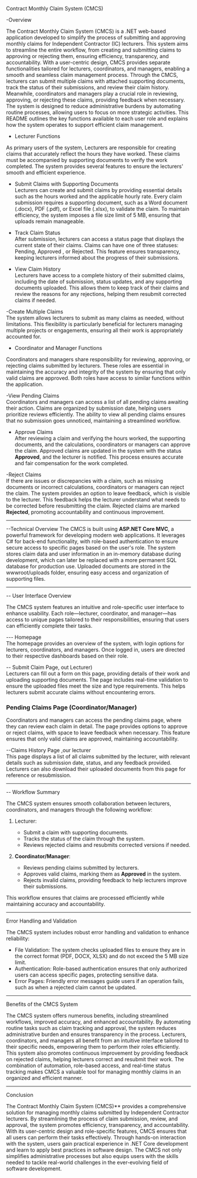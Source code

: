 Contract Monthly Claim System (CMCS) 

-Overview

The Contract Monthly Claim System (CMCS) is a .NET web-based application developed to simplify the process of submitting and approving monthly claims for Independent Contractor (IC) lecturers. 
This system aims to streamline the entire workflow, from creating and submitting claims to approving or rejecting them, ensuring efficiency, transparency, and accountability. With a user-centric design,
CMCS provides separate functionalities tailored for lecturers, coordinators, and managers, enabling a smooth and seamless claim management process. Through the CMCS, lecturers can submit multiple claims 
with attached supporting documents, track the status of their submissions, and review their claim history. Meanwhile, coordinators and managers play a crucial role in reviewing, approving, or rejecting 
these claims, providing feedback when necessary. The system is designed to reduce administrative burdens by automating routine processes, allowing users to focus on more strategic activities. 
This README outlines the key functions available to each user role and explains how the system operates to support efficient claim management.

- Lecturer Functions

As primary users of the system, Lecturers are responsible for creating claims that accurately reflect the hours
they have worked. These claims must be accompanied by supporting documents to verify the work completed. The system 
provides several features to ensure the lecturers' smooth and efficient experience.

- Submit Claims with Supporting Documents  
Lecturers can create and submit claims by providing essential details such as the hours worked and the
applicable hourly rate. Every claim submission requires a supporting document, such as a Word document (.docx), PDF
(.pdf), or Excel file (.xlsx), to validate the claim. To maintain efficiency, the system imposes a file size limit of
 5 MB, ensuring that uploads remain manageable.

- Track Claim Status  
After submission, lecturers can access a status page that displays the current state of their claims.
 Claims can have one of three statuses: Pending, Approved ,
 or Rejected. This feature ensures transparency, keeping lecturers informed about the progress of their submissions.

- View Claim History  
Lecturers have access to a complete history of their submitted claims, including the date of submission, status updates, and
 any supporting documents uploaded. This allows them to keep track of their claims and review the reasons for any
 rejections, helping them resubmit corrected claims if needed.

-Create Multiple Claims  
The system allows lecturers to submit as many claims as needed, without limitations. This flexibility is particularly
beneficial for lecturers managing multiple projects or engagements, ensuring all their work is appropriately accounted for.


- Coordinator and Manager Functions

Coordinators and managers share responsibility for reviewing, approving, or rejecting claims submitted by lecturers. These roles 
are essential in maintaining the accuracy and integrity of the system by ensuring that only valid claims are approved. Both roles 
have access to similar functions within the application.

-View Pending Claims  
Coordinators and managers can access a list of all pending claims awaiting their action. Claims are organized by submission date, 
helping users prioritize reviews efficiently. The ability to view all pending claims ensures that no submission goes unnoticed, 
maintaining a streamlined workflow.

- Approve Claims  
After reviewing a claim and verifying the hours worked, the supporting documents, and the calculations, coordinators or managers can
approve the claim. Approved claims are updated in the system with the status **Approved**, and the lecturer is notified. This process
ensures accurate and fair compensation for the work completed.

-Reject Claims  
If there are issues or discrepancies with a claim, such as missing documents or incorrect calculations, coordinators or managers can reject 
the claim. The system provides an option to leave feedback, which is visible to the lecturer. This feedback helps the lecturer understand what
needs to be corrected before resubmitting the claim. Rejected claims are marked **Rejected**, promoting accountability and continuous improvement.

-------------------------------------------------------------------------------------------------------------------------------------------------------

--Technical Overview
The CMCS is built using **ASP.NET Core MVC**, a powerful framework for developing modern web applications. It leverages C# for back-end functionality, 
with role-based authentication to ensure secure access to specific pages based on the user's role. The system stores claim data and user information in an in-memory database
during development, which can later be replaced with a more permanent SQL database for production use. Uploaded documents are stored in the wwwroot/uploads folder, ensuring 
easy access and organization of supporting files.

--------------------------------------------------------------------------------------------------------------------------------------------------------------------------------

-- User Interface Overview

The CMCS system features an intuitive and role-specific user interface to enhance usability. Each role—lecturer, coordinator, and manager—has access to unique pages tailored 
to their responsibilities, ensuring that users can efficiently complete their tasks.

--- Homepage  
The homepage provides an overview of the system, with login options for lecturers, coordinators, and managers. Once logged in, users are directed to their respective dashboards
based on their role.

-- Submit Claim Page, out Lecturer)  
Lecturers can fill out a form on this page, providing details of their work and uploading supporting documents. The page includes real-time validation to ensure the 
uploaded files meet the size and type requirements. This helps lecturers submit accurate claims without encountering errors.

### Pending Claims Page (Coordinator/Manager)  
Coordinators and managers can access the pending claims page, where they can review each claim in detail. The page provides options to approve or reject claims, with space to 
leave feedback when necessary. This feature ensures that only valid claims are approved, maintaining accountability.

--Claims History Page ,our lecturer  
This page displays a list of all claims submitted by the lecturer, with relevant details such as submission date, status, and any feedback provided. Lecturers can also download
their uploaded documents from this page for reference or resubmission.

--------------------------------------------------------------------------------------------------------------------------------------------------------------------------------

-- Workflow Summary

The CMCS system ensures smooth collaboration between lecturers, coordinators, and managers through the following workflow:

1. Lecturer:  
   - Submit a claim with supporting documents.  
   - Tracks the status of the claim through the system.  
   - Reviews rejected claims and resubmits corrected versions if needed.

2. **Coordinator/Manager**:  
   - Reviews pending claims submitted by lecturers.  
   - Approves valid claims, marking them as **Approved** in the system.  
   - Rejects invalid claims, providing feedback to help lecturers improve their submissions.  

This workflow ensures that claims are processed efficiently while maintaining accuracy and accountability.

-----------------------------------------------------------------------------------------------------------------------------------------------------------------------------------

 Error Handling and Validation

The CMCS system includes robust error handling and validation to enhance reliability:

- File Validation: The system checks uploaded files to ensure they are in the correct format (PDF, DOCX, XLSX) and do not exceed the 5 MB size limit.  
- Authentication: Role-based authentication ensures that only authorized users can access specific pages, protecting sensitive data.  
- Error Pages: Friendly error messages guide users if an operation fails, such as when a rejected claim cannot be updated.

---------------------------------------------------------------------------------------------------------------------------------------------------------------------------------

 Benefits of the CMCS System

The CMCS system offers numerous benefits, including streamlined workflows, improved accuracy, and enhanced accountability.
By automating routine tasks such as claim tracking and approval, the system reduces administrative burden and ensures transparency in the process. Lecturers, coordinators, and managers
all benefit from an intuitive interface tailored to their specific needs, empowering them to perform their roles efficiently.
This system also promotes continuous improvement by providing feedback on rejected claims, helping lecturers correct and resubmit their work. 
The combination of automation, role-based access, and real-time status tracking makes CMCS a valuable tool for managing monthly claims in an organized and efficient manner.

----------------------------------------------------------------------------------------------------------------------------------------------------------------------------------

 Conclusion

The Contract Monthly Claim System (CMCS)** provides a comprehensive solution for managing monthly claims submitted by Independent Contractor lecturers.
By streamlining the process of claim submission, review, and approval, the system promotes efficiency, transparency, and accountability. With its user-centric design and role-specific features,
CMCS ensures that all users can perform their tasks effectively.  Through hands-on interaction with the system, users gain practical experience in .NET Core development and learn to apply best practices in software design. 
The CMCS not only simplifies administrative processes but also equips users with the skills needed to tackle real-world challenges in the ever-evolving field of software development.
